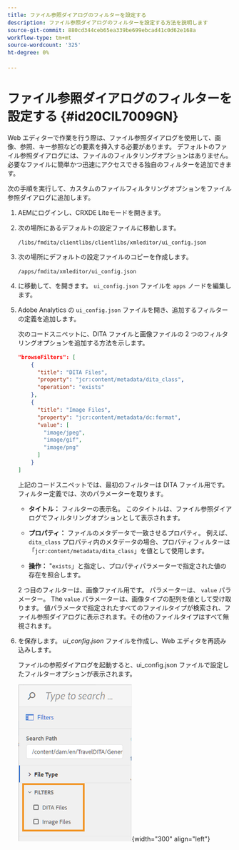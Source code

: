 ```yaml
---
title: ファイル参照ダイアログのフィルターを設定する
description: ファイル参照ダイアログのフィルターを設定する方法を説明します
source-git-commit: 880cd344ceb65ea339be699ebcad41c0d62e168a
workflow-type: tm+mt
source-wordcount: '325'
ht-degree: 0%

---
```


# ファイル参照ダイアログのフィルターを設定する {#id20CIL7009GN}

Web エディターで作業を行う際は、ファイル参照ダイアログを使用して、画像、参照、キー参照などの要素を挿入する必要があります。 デフォルトのファイル参照ダイアログには、ファイルのフィルタリングオプションはありません。 必要なファイルに簡単かつ迅速にアクセスできる独自のフィルターを追加できます。

次の手順を実行して、カスタムのファイルフィルタリングオプションをファイル参照ダイアログに追加します。

1. AEMにログインし、CRXDE Liteモードを開きます。

1. 次の場所にあるデフォルトの設定ファイルに移動します。

   `/libs/fmdita/clientlibs/clientlibs/xmleditor/ui_config.json`

1. 次の場所にデフォルトの設定ファイルのコピーを作成します。

   `/apps/fmdita/xmleditor/ui_config.json`

1. に移動して、を開きます。 `ui_config.json` ファイルを `apps` ノードを編集します。

1. Adobe Analytics の `ui_config.json` ファイルを開き、追加するフィルターの定義を追加します。

   次のコードスニペットに、DITA ファイルと画像ファイルの 2 つのフィルタリングオプションを追加する方法を示します。

   ```json
   "browseFilters": [
       {
         "title": "DITA Files",
         "property": "jcr:content/metadata/dita_class",
         "operation": "exists"
       },
       {
         "title": "Image Files",
         "property": "jcr:content/metadata/dc:format",
         "value": [        
           "image/jpeg",
           "image/gif",
           "image/png"
         ]
       }
   ]
   ```

   上記のコードスニペットでは、最初のフィルターは DITA ファイル用です。 フィルター定義では、次のパラメーターを取ります。

   - **タイトル：**   フィルターの表示名。 このタイトルは、ファイル参照ダイアログでフィルタリングオプションとして表示されます。

   - **プロパティ：**   ファイルのメタデータで一致させるプロパティ。 例えば、 `dita_class` プロパティ内のメタデータの場合、プロパティフィルターは「`jcr:content/metadata/dita_class`」を値として使用します。

   - **操作：**   &quot;`exists`」と指定し、プロパティパラメーターで指定された値の存在を照合します。

   2 つ目のフィルターは、画像ファイル用です。 パラメーターは、 `value` パラメーター。 The `value` パラメーターは、画像タイプの配列を値として受け取ります。 値パラメータで指定されたすべてのファイルタイプが検索され、ファイル参照ダイアログに表示されます。その他のファイルタイプはすべて無視されます。

1. を保存します。 *ui\_config.json* ファイルを作成し、Web エディタを再読み込みします。

   ファイルの参照ダイアログを起動すると、ui\_config.json ファイルで設定したフィルターオプションが表示されます。

   ![](assets/file-browse-custom-filters.png){width="300" align="left"}
